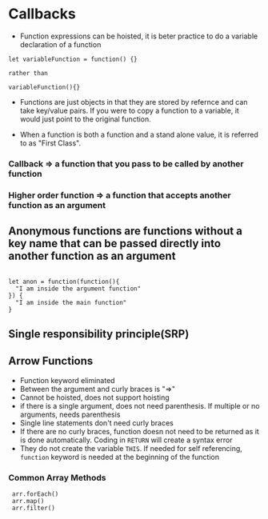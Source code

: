 # Callbacks

- Function expressions can be hoisted, it is beter practice to do a variable declaration of a function

```JS
let variableFunction = function() {}

rather than

variableFunction(){}
```
 - Functions are just objects in that they are stored by refernce and can take key/value pairs. If you were to copy a function to a variable, it would just point to the original function.

 - When a function is both a function and a stand alone value, it is referred to as "First Class". 

 ### Callback => a function that you pass to be called by another function

 ### Higher order function => a function that accepts another function as an argument

## Anonymous functions are functions without a key name that can be passed directly into another function as an argument

```JS

let anon = function(function(){
  "I am inside the argument function"
}) {
  "I am inside the main function"
}
```

## Single responsibility principle(SRP)

## Arrow Functions

  - Function keyword eliminated
  - Between the argument and curly braces is "=>"
  - Cannot be hoisted, does not support hoisting
  - if there is a single argument, does not need parenthesis. If multiple or no arguments, needs parenthesis
  - Single line statements don't need curly braces
  - If there are no curly braces, function doesn not need to be returned as it is done automatically. Coding in ```RETURN``` will create a syntax error
  - They do not create the variable ```THIS```. If needed for self referencing, ```function``` keyword is needed at the beginning of the function

  ### Common Array Methods

   ```Js
    arr.forEach()
    arr.map()
    arr.filter()
  
  ```


